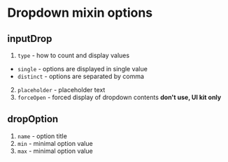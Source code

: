 # Dropdown mixin options

## inputDrop
1. `type` - how to count and display values
  * `single` - options are displayed in single value
  * `distinct` - options are separated by comma
2. `placeholder` - placeholder text
3. `forceOpen` - forced display of dropdown contents **don't use, UI kit only**

## dropOption
1. `name` - option title
2. `min` - minimal option value
3. `max` - minimal option value